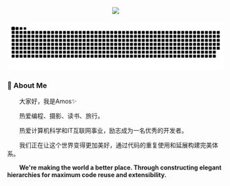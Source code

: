 <div align="center">
  <!-- knock code pictures 敲代码的图片 -->
  <picture>
    <source media="(prefers-color-scheme: dark)" srcset="https://cdn.jsdelivr.net/gh/huangchen-byte/huangchen-byte/assets/images/coding.gif" />
    <source media="(prefers-color-scheme: light)" srcset="https://cdn.jsdelivr.net/gh/huangchen-byte/huangchen-byte/assets/images/developer.svg" height="225px" />
    <img src="https://cdn.jsdelivr.net/gh/huangchen-byte/huangchen-byte/assets/images/coding.gif" />
  </picture>
</div>
  <!-- for beauty 留个空行好看点 -->
  <div>&nbsp;</div>
  <!-- Snake Code Contribution Map 贪吃蛇代码贡献图 -->
<picture>
  <source media="(prefers-color-scheme: dark)" srcset="https://raw.githubusercontent.com/huangchen-byte/huangchen-byte/output/github-contribution-grid-snake-dark.svg">
  <source media="(prefers-color-scheme: light)" srcset="https://raw.githubusercontent.com/huangchen-byte/huangchen-byte/output/github-contribution-grid-snake.svg">
  <img alt="github contribution grid snake animation" src="https://raw.githubusercontent.com/huangchen-byte/huangchen-byte/output/github-contribution-grid-snake.svg">
</picture>
</div>

### 🤺 About Me

<p>&emsp;&emsp;大家好，我是Amos✨</p>
<p>&emsp;&emsp;热爱编程、摄影、读书、旅行。</p>
<p>&emsp;&emsp;热爱计算机科学和IT互联网事业，励志成为一名优秀的开发者。</p>
<p>&emsp;&emsp;我们正在让这个世界变得更加美好，通过代码的重复使用和延展构建完美体系。</p>
<p><strong>&emsp;&emsp;We're making the world a better place. Through constructing elegant hierarchies for maximum code reuse and extensibility.</strong></p>
</td></tr>

<!--
**huangchen-byte/huangchen-byte** is a ✨ _special_ ✨ repository because its `README.md` (this file) appears on your GitHub profile.

Here are some ideas to get you started:

- 🔭 I’m currently working on ...
- 🌱 I’m currently learning ...
- 👯 I’m looking to collaborate on ...
- 🤔 I’m looking for help with ...
- 💬 Ask me about ...
- 📫 How to reach me: ...
- 😄 Pronouns: ...
- ⚡ Fun fact: ...
-->
